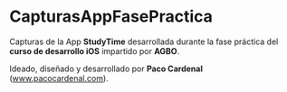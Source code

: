 # CapturasAppFasePractica
Capturas de la App **StudyTime** desarrollada durante la fase práctica del **curso de desarrollo iOS** impartido por **AGBO**.

Ideado, diseñado y desarrollado por **Paco Cardenal** (www.pacocardenal.com).
